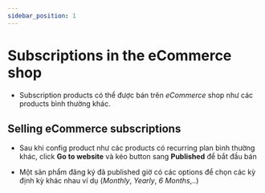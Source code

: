```yaml
---
sidebar_position: 1
---
```


# Subscriptions in the eCommerce shop

- Subscription products có thể được bán trên _eCommerce_ shop như các products bình thường khác.

## Selling eCommerce subscriptions

- Sau khi config product như các products có recurring plan bình thường khác, click **Go to website** và kéo button sang **Published** để bắt đầu bán

- Một sản phẩm đăng ký đã published giờ có các options để chọn các kỳ định kỳ khác nhau ví dụ (_Monthly_, _Yearly_, _6 Months_,..)
